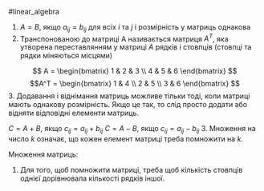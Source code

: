 #linear_algebra 

1. $A = B$, якщо $a_{ij} = b_{ij}$ для всіх $i$ та $j$ і розмірність у матриць однакова
2. Транспонованою до матриці A називається матриця $A^T$, яка утворена переставлянням у матриці $A$ рядків і стовпців (стовпці та рядки міняються місцями)


$$
A =
\begin{bmatrix}
1 & 2 & 3 \\
4 & 5 & 6
\end{bmatrix}
$$
$$A^T =
\begin{bmatrix}
1 & 4 \\
2 & 5 \\
3 & 6
\end{bmatrix}
$$
3. Додавання і віднімання матриць можливе тільки тоді, коли матриці мають однакову розмірність. Якщо це так, то слід просто додати або відняти відповідні елементи матриць.
   
   $C = A + B$, якщо $c_{ij} = a_{ij} + b_{ij}$
   $C = A - B$, якщо $c_{ij} = a_{ij} - b_{ij}$
3. Множення на число $k$ означає, що кожен елемент матриці треба помножити на $k$.

Множення матриць:
1. Для того, щоб помножити матриці, треба щоб кількість стовпців однієї дорівнювала кількості рядків іншої.